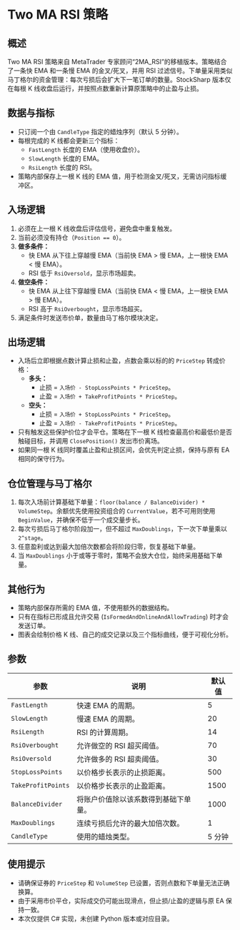 # Two MA RSI 策略

## 概述
Two MA RSI 策略来自 MetaTrader 专家顾问“2MA_RSI”的移植版本。策略结合了一条快 EMA 和一条慢 EMA 的金叉/死叉，并用 RSI 过滤信号。下单量采用类似马丁格尔的资金管理：每次亏损后会扩大下一笔订单的数量。StockSharp 版本仅在每根 K 线收盘后运行，并按照点数重新计算原策略中的止盈与止损。

## 数据与指标
- 只订阅一个由 `CandleType` 指定的蜡烛序列（默认 5 分钟）。
- 每根完成的 K 线都会更新三个指标：
  - `FastLength` 长度的 EMA（使用收盘价）。
  - `SlowLength` 长度的 EMA。
  - `RsiLength` 长度的 RSI。
- 策略内部保存上一根 K 线的 EMA 值，用于检测金叉/死叉，无需访问指标缓冲区。

## 入场逻辑
1. 必须在上一根 K 线收盘后评估信号，避免盘中重复触发。
2. 当前必须没有持仓（`Position == 0`）。
3. **做多条件：**
   - 快 EMA 从下往上穿越慢 EMA（当前快 EMA > 慢 EMA，上一根快 EMA < 慢 EMA）。
   - RSI 低于 `RsiOversold`，显示市场超卖。
4. **做空条件：**
   - 快 EMA 从上往下穿越慢 EMA（当前快 EMA < 慢 EMA，上一根快 EMA > 慢 EMA）。
   - RSI 高于 `RsiOverbought`，显示市场超买。
5. 满足条件时发送市价单，数量由马丁格尔模块决定。

## 出场逻辑
- 入场后立即根据点数计算止损和止盈，点数会乘以标的的 `PriceStep` 转成价格：
  - **多头：**
    - 止损 = `入场价 - StopLossPoints * PriceStep`。
    - 止盈 = `入场价 + TakeProfitPoints * PriceStep`。
  - **空头：**
    - 止损 = `入场价 + StopLossPoints * PriceStep`。
    - 止盈 = `入场价 - TakeProfitPoints * PriceStep`。
- 只有触发这些保护价位才会平仓。策略在下一根 K 线检查最高价和最低价是否触碰目标，并调用 `ClosePosition()` 发出市价离场。
- 如果同一根 K 线同时覆盖止盈和止损区间，会优先判定止损，保持与原有 EA 相同的保守行为。

## 仓位管理与马丁格尔
1. 每次入场前计算基础下单量：`floor(balance / BalanceDivider) * VolumeStep`。余额优先使用投资组合的 `CurrentValue`，若不可用则使用 `BeginValue`，并确保不低于一个成交量步长。
2. 每次亏损后马丁格尔阶段加一，但不超过 `MaxDoublings`，下一次下单量乘以 `2^stage`。
3. 任意盈利或达到最大加倍次数都会将阶段归零，恢复基础下单量。
4. 当 `MaxDoublings` 小于或等于零时，策略不会放大仓位，始终采用基础下单量。

## 其他行为
- 策略内部保存所需的 EMA 值，不使用额外的数据结构。
- 只有在指标已形成且允许交易 (`IsFormedAndOnlineAndAllowTrading`) 时才会发送订单。
- 图表会绘制价格 K 线、自己的成交记录以及三个指标曲线，便于可视化分析。

## 参数
| 参数 | 说明 | 默认值 |
|------|------|--------|
| `FastLength` | 快速 EMA 的周期。 | 5 |
| `SlowLength` | 慢速 EMA 的周期。 | 20 |
| `RsiLength` | RSI 的计算周期。 | 14 |
| `RsiOverbought` | 允许做空的 RSI 超买阈值。 | 70 |
| `RsiOversold` | 允许做多的 RSI 超卖阈值。 | 30 |
| `StopLossPoints` | 以价格步长表示的止损距离。 | 500 |
| `TakeProfitPoints` | 以价格步长表示的止盈距离。 | 1500 |
| `BalanceDivider` | 将账户价值除以该系数得到基础下单量。 | 1000 |
| `MaxDoublings` | 连续亏损后允许的最大加倍次数。 | 1 |
| `CandleType` | 使用的蜡烛类型。 | 5 分钟 |

## 使用提示
- 请确保证券的 `PriceStep` 和 `VolumeStep` 已设置，否则点数和下单量无法正确换算。
- 由于采用市价平仓，实际成交仍可能出现滑点，但止损/止盈的逻辑与原 EA 保持一致。
- 本次仅提供 C# 实现，未创建 Python 版本或对应目录。
